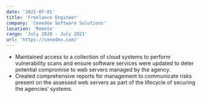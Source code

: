 ```yaml
---
date: '2021-07-01'
title: 'Freelance Engineer'
company: 'Cenedex Software Solutions'
location: 'Remote'
range: 'July 2020 - July 2021'
url: 'https://cenedex.com/'
---
```


- Maintained access to a collection of cloud systems to perform vulnerability scans and ensure software services were updated to deter potential compromise to web servers managed by the agency.
- Created comprehensive reports for management to communicate risks present on the assessed web servers as part of the lifecycle of securing the agencies’ systems.
